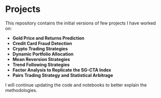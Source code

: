 # Projects

This repository contains the initial versions of few projects I have worked on: 

- **Gold Price and Returns Prediction**
- **Credit Card Fraud Detection**
- **Crypto Trading Strategies**
- **Dynamic Portfolio Allocation**
- **Mean Reversion Strategies**
- **Trend Following Strategies**
- **Factor Analysis to Replicate the SG-CTA Index**
- **Pairs Trading Strategy and Statistical Arbitrage**

I will continue updating the code and notebooks to better explain the methodologies.
